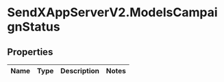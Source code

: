 # SendXAppServerV2.ModelsCampaignStatus

## Properties
Name | Type | Description | Notes
------------ | ------------- | ------------- | -------------


